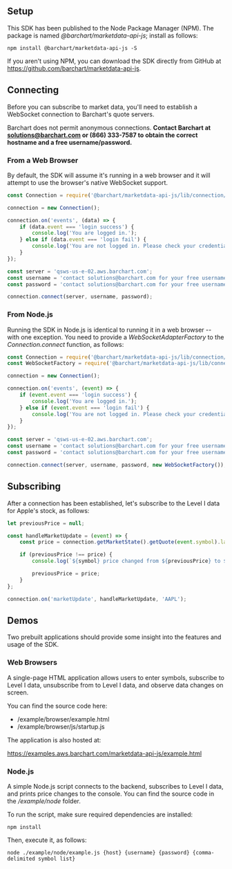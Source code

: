 ## Setup

This SDK has been published to the Node Package Manager (NPM). The package is named *@barchart/marketdata-api-js*; install as follows:

```shell
npm install @barchart/marketdata-api-js -S
```

If you aren't using NPM, you can download the SDK directly from GitHub at https://github.com/barchart/marketdata-api-js.

## Connecting

Before you can subscribe to market data, you'll need to establish a WebSocket connection to Barchart's quote servers.

Barchart does not permit anonymous connections. **Contact Barchart at solutions@barchart.com or (866) 333-7587 to obtain the correct hostname and a free username/password.**

### From a Web Browser

By default, the SDK will assume it's running in a web browser and it will attempt to use the browser's native WebSocket support.

```js
const Connection = require('@barchart/marketdata-api-js/lib/connection/Connection');

connection = new Connection();

connection.on('events', (data) => {
	if (data.event === 'login success') {
		console.log('You are logged in.');
	} else if (data.event === 'login fail') {
		console.log('You are not logged in. Please check your credentials');
	}
});

const server = 'qsws-us-e-02.aws.barchart.com';
const username = 'contact solutions@barchart.com for your free username and password';
const password = 'contact solutions@barchart.com for your free username and password';

connection.connect(server, username, password);
```

### From Node.js

Running the SDK in Node.js is identical to running it in a web browser -- with one exception. You need to provide a *WebSocketAdapterFactory* to the *Connection.connect* function, as follows:

```js
const Connection = require('@barchart/marketdata-api-js/lib/connection/Connection');
const WebSocketFactory = require('@barchart/marketdata-api-js/lib/connection/adapter/WebSocketAdapterFactoryForNode');

connection = new Connection();

connection.on('events', (event) => {
	if (event.event === 'login success') {
		console.log('You are logged in.');
	} else if (event.event === 'login fail') {
		console.log('You are not logged in. Please check your credentials');
	}
});

const server = 'qsws-us-e-02.aws.barchart.com';
const username = 'contact solutions@barchart.com for your free username and password';
const password = 'contact solutions@barchart.com for your free username and password';

connection.connect(server, username, password, new WebSocketFactory());
```

## Subscribing

After a connection has been established, let's subscribe to the Level I data for Apple's stock, as follows:

```js
let previousPrice = null;

const handleMarketUpdate = (event) => {
	const price = connection.getMarketState().getQuote(event.symbol).lastPrice;

	if (previousPrice !== price) {
		console.log(`${symbol} price changed from ${previousPrice} to ${price}`);

		previousPrice = price;
	}
};

connection.on('marketUpdate', handleMarketUpdate, 'AAPL');
```

## Demos

Two prebuilt applications should provide some insight into the features and usage of the SDK.

### Web Browsers

A single-page HTML application allows users to enter symbols, subscribe to Level I data, unsubscribe from to Level I data, and observe data changes on screen.

You can find the source code here:

* /example/browser/example.html
* /example/browser/js/startup.js

The application is also hosted at:

https://examples.aws.barchart.com/marketdata-api-js/example.html

### Node.js

A simple Node.js script connects to the backend, subscribes to Level I data, and prints price changes to the console. You can find the source code in the */example/node* folder.

To run the script, make sure required dependencies are installed:

```shell
npm install
```

Then, execute it, as follows:

```shell
node ./example/node/example.js {host} {username} {password} {comma-delimited symbol list}
```
